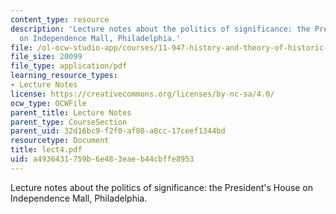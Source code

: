 ```yaml
---
content_type: resource
description: 'Lecture notes about the politics of significance: the President''s House
  on Independence Mall, Philadelphia.'
file: /ol-ocw-studio-app/courses/11-947-history-and-theory-of-historic-preservation-spring-2007/a4936431759b6e483eaeb44cbffe8953_lect4.pdf
file_size: 20099
file_type: application/pdf
learning_resource_types:
- Lecture Notes
license: https://creativecommons.org/licenses/by-nc-sa/4.0/
ocw_type: OCWFile
parent_title: Lecture Notes
parent_type: CourseSection
parent_uid: 32d16bc9-f2f0-af80-a8cc-17ceef1344bd
resourcetype: Document
title: lect4.pdf
uid: a4936431-759b-6e48-3eae-b44cbffe8953
---
```

Lecture notes about the politics of significance: the President's House on Independence Mall, Philadelphia.